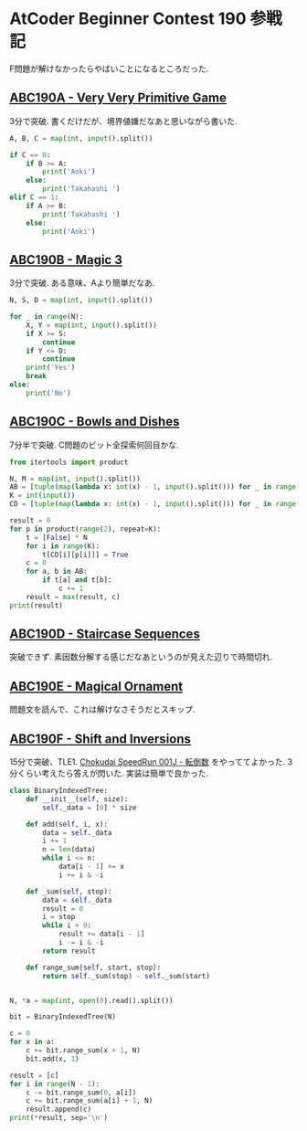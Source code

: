 # AtCoder Beginner Contest 190 参戦記

F問題が解けなかったらやばいことになるところだった.

## [ABC190A - Very Very Primitive Game](https://atcoder.jp/contests/abc190/tasks/abc190_a)

3分で突破. 書くだけだが、境界値嫌だなあと思いながら書いた.

```python
A, B, C = map(int, input().split())

if C == 0:
    if B >= A:
        print('Aoki')
    else:
        print('Takahashi ')
elif C == 1:
    if A >= B:
        print('Takahashi ')
    else:
        print('Aoki')
```

## [ABC190B - Magic 3](https://atcoder.jp/contests/abc190/tasks/abc190_b)

3分で突破. ある意味、Aより簡単だなあ.

```python
N, S, D = map(int, input().split())

for _ in range(N):
    X, Y = map(int, input().split())
    if X >= S:
        continue
    if Y <= D:
        continue
    print('Yes')
    break
else:
    print('No')
```

## [ABC190C - Bowls and Dishes](https://atcoder.jp/contests/abc190/tasks/abc190_c)

7分半で突破. C問題のビット全探索何回目かな.

```python
from itertools import product

N, M = map(int, input().split())
AB = [tuple(map(lambda x: int(x) - 1, input().split())) for _ in range(M)]
K = int(input())
CD = [tuple(map(lambda x: int(x) - 1, input().split())) for _ in range(K)]

result = 0
for p in product(range(2), repeat=K):
    t = [False] * N
    for i in range(K):
        t[CD[i][p[i]]] = True
    c = 0
    for a, b in AB:
        if t[a] and t[b]:
            c += 1
    result = max(result, c)
print(result)
```

## [ABC190D - Staircase Sequences](https://atcoder.jp/contests/abc190/tasks/abc190_d)

突破できず. 素因数分解する感じだなあというのが見えた辺りで時間切れ.

## [ABC190E - Magical Ornament](https://atcoder.jp/contests/abc190/tasks/abc190_e)

問題文を読んで、これは解けなさそうだとスキップ.

## [ABC190F - Shift and Inversions](https://atcoder.jp/contests/abc190/tasks/abc190_f)

15分で突破、TLE1. [Chokudai SpeedRun 001J - 転倒数](https://atcoder.jp/contests/chokudai_S001/tasks/chokudai_S001_j) をやっててよかった. 3分くらい考えたら答えが閃いた. 実装は簡単で良かった.

```python
class BinaryIndexedTree:
    def __init__(self, size):
        self._data = [0] * size

    def add(self, i, x):
        data = self._data
        i += 1
        n = len(data)
        while i <= n:
            data[i - 1] += x
            i += i & -i

    def _sum(self, stop):
        data = self._data
        result = 0
        i = stop
        while i > 0:
            result += data[i - 1]
            i -= i & -i
        return result

    def range_sum(self, start, stop):
        return self._sum(stop) - self._sum(start)


N, *a = map(int, open(0).read().split())

bit = BinaryIndexedTree(N)

c = 0
for x in a:
    c += bit.range_sum(x + 1, N)
    bit.add(x, 1)

result = [c]
for i in range(N - 1):
    c -= bit.range_sum(0, a[i])
    c += bit.range_sum(a[i] + 1, N)
    result.append(c)
print(*result, sep='\n')
```

